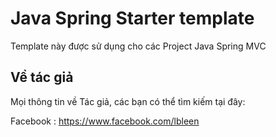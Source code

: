 # Java Spring Starter template

Template này được sử dụng cho các Project Java Spring MVC

## Về tác giả

Mọi thông tin về Tác giả, các bạn có thể tìm kiếm tại đây:

Facebook : https://www.facebook.com/lbleen
